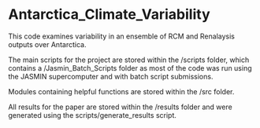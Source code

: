 # Antarctica_Climate_Variability

This code examines variability in an ensemble of RCM and Renalaysis outputs over Antarctica.

The main scripts for the project are stored within the /scripts folder, which contains a /Jasmin_Batch_Scripts folder as most of the code was run using the JASMIN supercomputer and with batch script submissions. 

Modules containing helpful functions are stored within the /src folder.

All results for the paper are stored within the /results folder and were generated using the scripts/generate_results script. 

